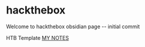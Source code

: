 # hackthebox


Welcome to hackthebox obsidian page -- initial commit

HTB Template [MY NOTES](HTB-machine)


